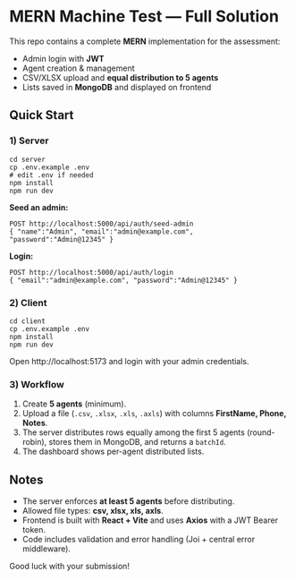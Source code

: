# MERN Machine Test — Full Solution

This repo contains a complete **MERN** implementation for the assessment:

- Admin login with **JWT**
- Agent creation & management
- CSV/XLSX upload and **equal distribution to 5 agents**
- Lists saved in **MongoDB** and displayed on frontend

## Quick Start

### 1) Server
```
cd server
cp .env.example .env
# edit .env if needed
npm install
npm run dev
```
**Seed an admin:**
```
POST http://localhost:5000/api/auth/seed-admin
{ "name":"Admin", "email":"admin@example.com", "password":"Admin@12345" }
```
**Login:**
```
POST http://localhost:5000/api/auth/login
{ "email":"admin@example.com", "password":"Admin@12345" }
```

### 2) Client
```
cd client
cp .env.example .env
npm install
npm run dev
```
Open http://localhost:5173 and login with your admin credentials.

### 3) Workflow
1. Create **5 agents** (minimum).
2. Upload a file (`.csv`, `.xlsx`, `.xls`, `.axls`) with columns **FirstName, Phone, Notes**.
3. The server distributes rows equally among the first 5 agents (round-robin), stores them in MongoDB, and returns a `batchId`.
4. The dashboard shows per-agent distributed lists.

## Notes

- The server enforces **at least 5 agents** before distributing.
- Allowed file types: **csv, xlsx, xls, axls**.
- Frontend is built with **React + Vite** and uses **Axios** with a JWT Bearer token.
- Code includes validation and error handling (Joi + central error middleware).

Good luck with your submission!
